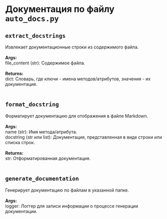 # Документация по файлу `auto_docs.py`

## `extract_docstrings`<br>
Извлекает документационные строки из содержимого файла.<br>
<br>
**Args:**<br>
file_content (str): Содержимое файла.<br>
<br>
**Returns:**<br>
dict: Словарь, где ключи - имена методов/атрибутов, значения - их документация.<br>
<br>
## `format_docstring`<br>
Форматирует документацию для отображения в файле Markdown.<br>
<br>
**Args:**<br>
name (str): Имя метода/атрибута.<br>
docstring (str или list): Документация, представленная в виде строки или списка строк.<br>
<br>
**Returns:**<br>
str: Отформатированная документация.<br>
<br>
## `generate_documentation`<br>
Генерирует документацию по файлам в указанной папке.<br>
<br>
**Args:**<br>
logger: Логгер для записи информации о процессе генерации документации.<br>
<br>
